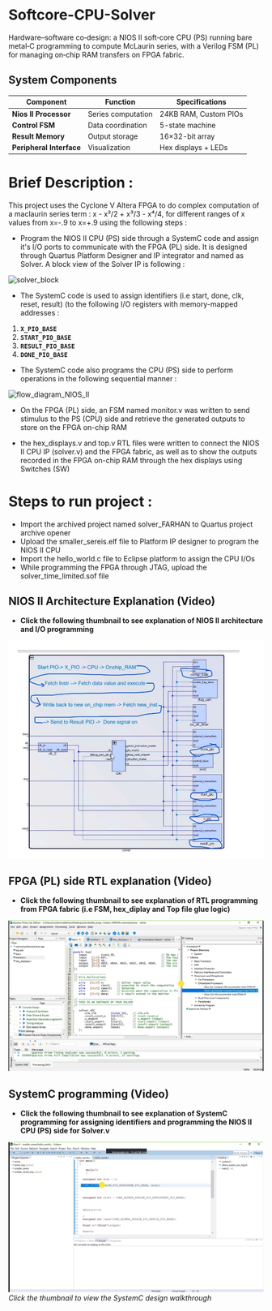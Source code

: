 # Softcore-CPU-Solver
Hardware–software co‑design: a NIOS II soft‑core CPU (PS) running bare metal‑C programming to compute McLaurin series, with a Verilog FSM (PL) for managing on‑chip RAM transfers on FPGA fabric.


## System Components

| Component            | Function               | Specifications               |
|----------------------|------------------------|-------------------------------|
| **Nios II Processor** | Series computation     | 24KB RAM, Custom PIOs         |
| **Control FSM**      | Data coordination      | 5-state machine               |
| **Result Memory**    | Output storage         | 16×32-bit array               |
| **Peripheral Interface** | Visualization      | Hex displays + LEDs           |


# Brief Description : 

This project uses the Cyclone V Altera FPGA to do complex computation of a maclaurin series term :  x - x²/2 + x³/3 - x⁴/4, for different ranges of x values from x=-.9 to x=+.9 using the following steps : 

- Program the NIOS II CPU (PS) side through a SystemC code and assign it's I/O ports to communicate with the FPGA (PL) side. It is designed through Quartus Platform Designer and IP integrator and named as Solver. A block view of the Solver IP is following :


![solver_block](https://github.com/user-attachments/assets/77cc0d76-cdf4-43b6-a0f2-f7277fecc3dc)


    
- The SystemC code is used to assign identifiers (i.e start, done, clk, reset, result) (to the following I/O registers with memory-mapped addresses :

1. **`X_PIO_BASE`**  
2. **`START_PIO_BASE`**  
3. **`RESULT_PIO_BASE`**  
4. **`DONE_PIO_BASE`**

- The SystemC code also programs the CPU (PS) side to perform operations in the following sequential manner :

![flow_diagram_NIOS_II](https://github.com/user-attachments/assets/e7698f4c-c5f9-4625-b341-6d76b81c2a56)



- On the FPGA (PL) side, an FSM named monitor.v was written to send stimulus to the PS (CPU) side and retrieve the generated outputs to store on the FPGA on-chip RAM

- the hex_displays.v and top.v RTL files were written to connect the NIOS II CPU IP (solver.v) and the FPGA fabric, as well as to show the outputs recorded in the FPGA on-chip RAM through the hex displays using Switches (SW)


  

# Steps to run project : 

- Import the archived project named solver_FARHAN to Quartus project archive opener
- Upload the smaller_sereis.elf file to Platform IP designer to program the NIOS II CPU
- Import the hello_world.c file to Eclipse platform to assign the CPU I/Os
- While programming the FPGA through JTAG, upload the solver_time_limited.sof file 



## NIOS II Architecture Explanation (Video)

- **Click the following thumbnail to see explanation of NIOS II architecture and I/O programming**  

[![Nios II Explanation Thumbnail](https://github.com/muhammadfarhan720/Softcore-CPU-Solver/blob/main/images/NIOS_II_explain.jpg)](https://drive.google.com/file/d/1OivlKEcWBMbtK8nlybsaeRTyZyXZcWzh/view?usp=sharing)




## FPGA (PL) side RTL explanation (Video)

- **Click the following thumbnail to see explanation of RTL programming from FPGA fabric (i.e FSM, hex_diplay and Top file glue logic)** 


[![RTL Explanation Thumbnail](https://raw.githubusercontent.com/muhammadfarhan720/Softcore-CPU-Solver/main/images/RTL_explain_PL.jpg)](https://drive.google.com/file/d/1d1RwWHCYOZGS5YGcJ9evYmTbsL30fEU4/view?usp=sharing)



## SystemC programming (Video)

- **Click the following thumbnail to see explanation of SystemC programming for assigning identifiers and programming the NIOS II CPU (PS) side for Solver.v**
  
[![SystemC Design Thumbnail](https://raw.githubusercontent.com/muhammadfarhan720/Softcore-CPU-Solver/main/images/SystemC_thumbnail.jpg)](https://drive.google.com/file/d/1mL6lYVRg_LiCBrRMKqM5lRul_v_cRrq6/view?usp=sharing)  
*Click the thumbnail to view the SystemC design walkthrough*
